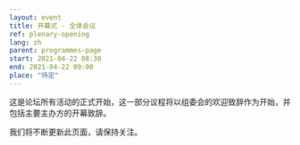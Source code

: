 ```yaml
---
layout: event
title: 开幕式 - 全体会议
ref: plenary-opening
lang: zh
parent: programmes-page
start: 2021-04-22 08:30
end: 2021-04-22 09:00
place: "待定"
---
```

这是论坛所有活动的正式开始，这一部分议程将以组委会的欢迎致辞作为开始，并包括主要主办方的开幕致辞。

我们将不断更新此页面，请保持关注。
